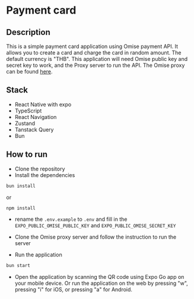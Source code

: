 # Payment card

## Description

This is a simple payment card application using Omise payment API. It allows you to create a card and charge the card in random amount. The default currency is "THB". This application will need Omise public key and secret key to work, and the Proxy server to run the API. The Omise proxy can be found [here](https://github.com/celest1al/omise-proxy).

## Stack

- React Native with expo
- TypeScript
- React Navigation
- Zustand
- Tanstack Query
- Bun

## How to run

- Clone the repository
- Install the dependencies

```bash
bun install
```

or

```bash
npm install
```

- rename the `.env.example` to `.env` and fill in the `EXPO_PUBLIC_OMISE_PUBLIC_KEY` and `EXPO_PUBLIC_OMISE_SECRET_KEY`

- Clone the Omise proxy server and follow the instruction to run the server

- Run the application

```bash
bun start
```

- Open the application by scanning the QR code using Expo Go app on your mobile device. Or run the application on the web by pressing "w", pressing "i" for iOS, or pressing "a" for Android.
